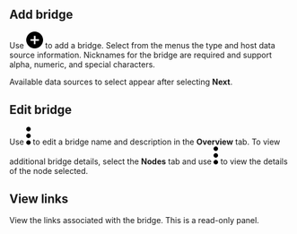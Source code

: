## Add bridge


Use ![""](Images/jco1689789992186.svg) to add a bridge. Select from the menus the type and host data source information. Nicknames for the bridge are required and support alpha, numeric, and special characters.

Available data sources to select appear after selecting **Next**.

## Edit bridge


Use ![""](Images/xat1689789993149.svg) to edit a bridge name and description in the **Overview** tab. To view additional bridge details, select the **Nodes** tab and use ![""](Images/xat1689789993149.svg) to view the details of the node selected.

## View links


View the links associated with the bridge. This is a read-only panel.

